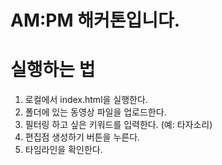 # AM:PM 해커톤입니다.

# 실행하는 법
1. 로컬에서 index.html을 실행한다.
2. 폴더에 있는 동영상 파일을 업로드한다.
3. 필터링 하고 싶은 키워드를 입력한다. (예: 타자소리)
4. 편집점 생성하기 버튼을 누른다.
5. 타임라인을 확인한다.
